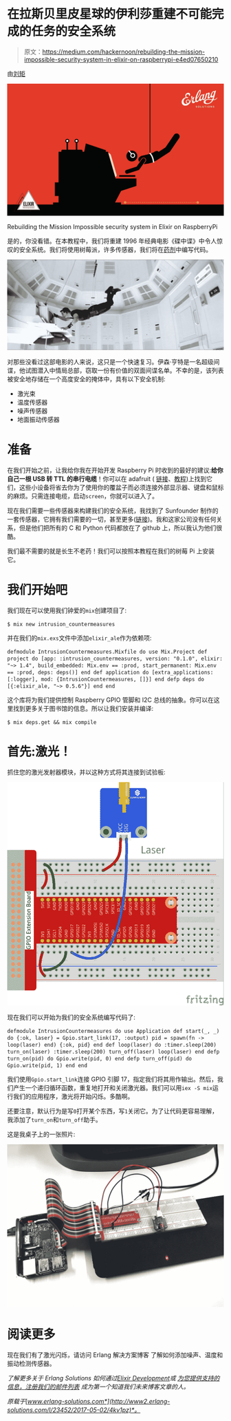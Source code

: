 # 在拉斯贝里皮星球的伊利莎重建不可能完成的任务的安全系统

> 原文：<https://medium.com/hackernoon/rebuilding-the-mission-impossible-security-system-in-elixir-on-raspberrypi-e4ed07650210>

由[刘矩](https://twitter.com/arkh4m)

![](img/cc2bb19c9fdcf6175afdef06d6ad8edc.png)

Rebuilding the Mission Impossible security system in Elixir on RaspberryPi

是的，你没看错。在本教程中，我们将重建 1996 年经典电影《碟中谍》中令人惊叹的安全系统。我们将使用树莓派，许多传感器，我们将在[药剂](http://www2.erlang-solutions.com/l/23452/2017-05-02/4ktymv)中编写代码。

![](img/fd8bb613ec835cff702323d171c60116.png)

对那些没看过这部电影的人来说，这只是一个快速复习。伊森·亨特是一名超级间谍，他试图潜入中情局总部，窃取一份有价值的双面间谍名单。不幸的是，该列表被安全地存储在一个高度安全的掩体中，具有以下安全机制:

*   激光束
*   温度传感器
*   噪声传感器
*   地面振动传感器

# 准备

在我们开始之前，让我给你我在开始开发 Raspberry Pi 时收到的最好的建议:**给你自己一根 USB 转 TTL 的串行电缆**！你可以在 adafruit ( [链接](https://www.adafruit.com/product/954?utm_source=Erlang%20Solutions&utm_medium=Blog&utm_campaign=Raspberry%20Pi%20Mission%20Impossible&utm_term=Elixir)、[教程](https://learn.adafruit.com/adafruits-raspberry-pi-lesson-5-using-a-console-cable?utm_source=Erlang%20Solutions&utm_medium=Blog&utm_campaign=Raspberry%20Pi%20Mission%20Impossible&utm_term=Elixir))上找到它们，这些小设备将省去你为了使用你的覆盆子而必须连接外部显示器、键盘和鼠标的麻烦。只需连接电缆，启动`screen`，你就可以进入了。

现在我们需要一些传感器来构建我们的安全系统，我找到了 Sunfounder 制作的一套传感器，它拥有我们需要的一切，甚至更多([链接](https://www.amazon.com/SunFounder-Modules-Sensor-Raspberry-Extension/dp/B014PF05ZA))。我和这家公司没有任何关系，但是他们把所有的 C 和 Python 代码都放在了 github 上，所以我认为他们很酷。

我们最不需要的就是长生不老药！我们可以按照本教程在我们的树莓 Pi 上安装它。

# 我们开始吧

我们现在可以使用我们钟爱的`mix`创建项目了:

```
$ mix new intrusion_countermeasures
```

并在我们的`mix.exs`文件中添加`elixir_ale`作为依赖项:

```
defmodule IntrusionCountermeasures.Mixfile do use Mix.Project def project do [app: :intrusion_countermeasures, version: "0.1.0", elixir: "~> 1.4", build_embedded: Mix.env == :prod, start_permanent: Mix.env == :prod, deps: deps()] end def application do [extra_applications: [:logger], mod: {IntrusionCountermeasures, []}] end defp deps do [{:elixir_ale, "~> 0.5.6"}] end end
```

这个库将为我们提供控制 Raspberry GPIO 管脚和 I2C 总线的抽象。你可以在这里找到更多关于图书馆的信息。所以让我们安装并编译:

```
$ mix deps.get && mix compile
```

# 首先:激光！

抓住您的激光发射器模块，并以这种方式将其连接到试验板:

![](img/e0e167c0f1636fa5dc0a2392e443dc9a.png)

现在我们可以开始为我们的安全系统编写代码了:

```
defmodule IntrusionCountermeasures do use Application def start(_, _) do {:ok, laser} = Gpio.start_link(17, :output) pid = spawn(fn -> loop(laser) end) {:ok, pid} end def loop(laser) do :timer.sleep(200) turn_on(laser) :timer.sleep(200) turn_off(laser) loop(laser) end defp turn_on(pid) do Gpio.write(pid, 0) end defp turn_off(pid) do Gpio.write(pid, 1) end end
```

我们使用`Gpio.start_link`连接 GPIO 引脚 17，指定我们将其用作输出。然后，我们产生一个递归循环函数，重复地打开和关闭激光器。我们可以用`iex -S mix`运行我们的应用程序，激光将开始闪烁。多酷啊。

还要注意，默认行为是写`0`打开某个东西，写`1`关闭它。为了让代码更容易理解，我添加了`turn_on`和`turn_off`助手。

这是我桌子上的一张照片:

![](img/23d7e9576995e6193e9768f9b90f72e0.png)

# 阅读更多

现在我们有了激光闪烁，请访问 Erlang 解决方案博客 了解如何添加噪声、温度和振动检测传感器。

*了解更多关于 Erlang Solutions 如何通过*[*Elixir Development*](http://www2.erlang-solutions.com/l/23452/2017-05-02/4ktymv)*或* [*为您提供支持的信息，注册我们的邮件列表*](http://www2.erlang-solutions.com/emailpreference) *成为第一个知道我们未来博客文章的人。*

*原载于*[*www.erlang-solutions.com*](http://www2.erlang-solutions.com/l/23452/2017-05-02/4kv1pz)*。*